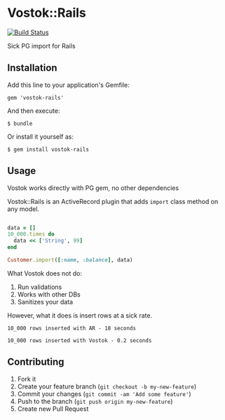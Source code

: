 # Vostok::Rails

[![Build Status](https://travis-ci.org/Valve/vostok-rails.png)](https://travis-ci.org/Valve/vostok-rails)

Sick PG import for Rails

## Installation

Add this line to your application's Gemfile:

    gem 'vostok-rails'

And then execute:

    $ bundle

Or install it yourself as:

    $ gem install vostok-rails

## Usage

Vostok works directly with PG gem, no other dependencies

Vostok::Rails is an ActiveRecord plugin that adds `import` class method on any model.

```ruby

data = []
10_000.times do
  data << ['String', 99]
end

Customer.import([:name, :balance], data)

```

What Vostok does not do:

1. Run validations
3. Works with other DBs
4. Sanitizes your data

However, what it does is insert rows at a sick rate.

`
10_000 rows inserted with AR - 18 seconds
`

`
10_000 rows inserted with Vostok - 0.2 seconds
`


## Contributing

1. Fork it
2. Create your feature branch (`git checkout -b my-new-feature`)
3. Commit your changes (`git commit -am 'Add some feature'`)
4. Push to the branch (`git push origin my-new-feature`)
5. Create new Pull Request
